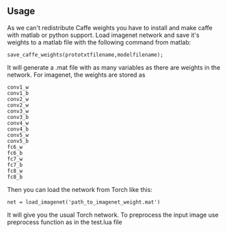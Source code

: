 Usage
-----

As we can't redistribute Caffe weights you have to install and make caffe with matlab or python support.
Load imagenet network and save it's weights to a matlab file with the following command from matlab:
```
save_caffe_weights(prototxtfilename,modelfilename);
```
It will generate a .mat file with as many variables as there are weights in the network. For imagenet, the weights are stored as
```
conv1_w
conv1_b
conv2_w
conv2_w
conv3_w
conv3_b
conv4_w
conv4_b
conv5_w
conv5_b
fc6_w
fc6_b
fc7_w
fc7_b
fc8_w
fc8_b
```
Then you can load the network from Torch like this:
```
net = load_imagenet('path_to_imagenet_weight.mat')
```
It will give you the usual Torch network. To preprocess the input image use preprocess function as in the test.lua file
